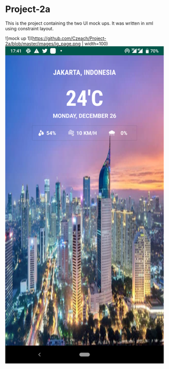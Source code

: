 # Project-2a

This is the project containing the two UI mock ups.
It was written in xml using constraint layout.

![mock up 1](https://github.com/Czeach/Project-2a/blob/master/images/ig_page.png | width=100) ![mock up 2](images/weather_page.png)
